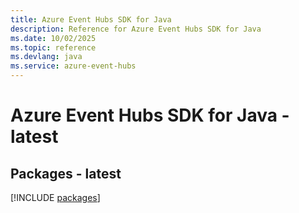 ```yaml
---
title: Azure Event Hubs SDK for Java
description: Reference for Azure Event Hubs SDK for Java
ms.date: 10/02/2025
ms.topic: reference
ms.devlang: java
ms.service: azure-event-hubs
---
```

# Azure Event Hubs SDK for Java - latest
## Packages - latest
[!INCLUDE [packages](event-hubs-index.md)]